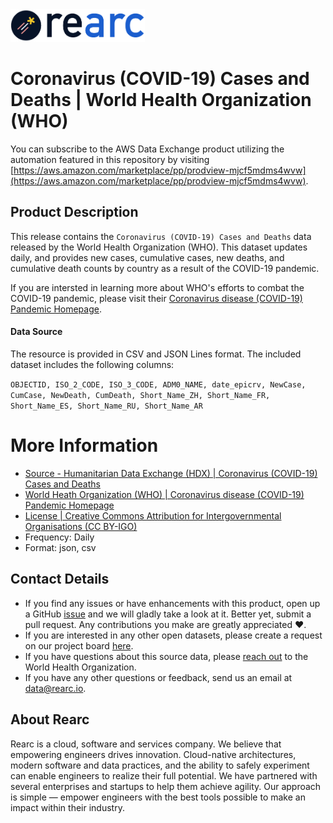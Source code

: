 <a href="https://www.rearc.io/data/">
    <img src="./rearc_logo_rgb.png" alt="Rearc Logo" title="Rearc Logo" height="52" />
</a>

# Coronavirus (COVID-19) Cases and Deaths | World Health Organization (WHO)

You can subscribe to the AWS Data Exchange product utilizing the automation featured in this repository by visiting [https://aws.amazon.com/marketplace/pp/prodview-mjcf5mdms4wvw](https://aws.amazon.com/marketplace/pp/prodview-mjcf5mdms4wvw). 

## Product Description
This release contains the `Coronavirus (COVID-19) Cases and Deaths` data released by the World Health Organization (WHO). This dataset updates daily, and provides new cases, cumulative cases, new deaths, and cumulative death counts by country as a result of the COVID-19 pandemic.

If you are intersted in learning more about WHO's efforts to combat the COVID-19 pandemic, please visit their [Coronavirus disease (COVID-19) Pandemic Homepage](https://www.who.int/emergencies/diseases/novel-coronavirus-2019).

#### Data Source
The resource is provided in CSV and JSON Lines format. The included dataset includes the following columns:

`OBJECTID, ISO_2_CODE, ISO_3_CODE, ADM0_NAME, date_epicrv, NewCase, CumCase, NewDeath, CumDeath, Short_Name_ZH, Short_Name_FR, Short_Name_ES, Short_Name_RU, Short_Name_AR`

# More Information
- [Source - Humanitarian Data Exchange (HDX) | Coronavirus (COVID-19) Cases and Deaths](https://data.humdata.org/dataset/coronavirus-covid-19-cases-and-deaths)
- [World Heath Organization (WHO) | Coronavirus disease (COVID-19) Pandemic Homepage](https://www.who.int/emergencies/diseases/novel-coronavirus-2019)
- [License | Creative Commons Attribution for Intergovernmental Organisations (CC BY-IGO)](https://creativecommons.org/licenses/by/3.0/igo/legalcode)
- Frequency: Daily
- Format: json, csv

## Contact Details
- If you find any issues or have enhancements with this product, open up a GitHub [issue](https://github.com/rearc-data/who-covid-19-cases-deaths/issues) and we will gladly take a look at it. Better yet, submit a pull request. Any contributions you make are greatly appreciated :heart:.
- If you are interested in any other open datasets, please create a request on our project board [here](https://github.com/rearc-data/covid-datasets-aws-data-exchange/projects/1).
- If you have questions about this source data, please [reach out](https://www.who.int/about/who-we-are/contact-us) to the World Health Organization.
- If you have any other questions or feedback, send us an email at data@rearc.io.

## About Rearc
Rearc is a cloud, software and services company. We believe that empowering engineers drives innovation. Cloud-native architectures, modern software and data practices, and the ability to safely experiment can enable engineers to realize their full potential. We have partnered with several enterprises and startups to help them achieve agility. Our approach is simple — empower engineers with the best tools possible to make an impact within their industry.